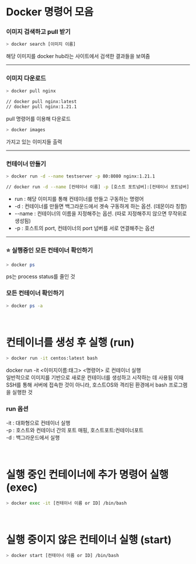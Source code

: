 # Docker 명령어 모음

### 이미지 검색하고 pull 받기

```bash
> docker search [이미지 이름]
```

해당 이미지를 docker hub라는 사이트에서 검색한 결과들을 보여줌

---

### 이미지 다운로드

```bash
> docker pull nginx

// docker pull nginx:latest
// docker pull nginx:1.21.1
```

pull 명령어를 이용해 다운로드

```bash
> docker images
```

가지고 있는 이미지들 출력

---

### 컨테이너 만들기

```bash
> docker run -d --name testserver -p 80:8080 nginx:1.21.1

// docker run -d --name [컨테이너 이름] -p [호스트 포트넘버]:[컨테이너 포트넘버] [이미지 이름]
```

- run : 해당 이미지를 통해 컨테이너를 만들고 구동하는 명령어
- -d : 컨테이너를 만들면 백그라운드에서 곗속 구동하게 하는 옵션. (데몬이라 칭함)
- --name : 컨테이너의 이름을 지정해주는 옵션. (따로 지정해주지 않으면 무작위로 생성됨)
- -p : 호스트의 port, 컨테이너의 port 넘버를 서로 연결해주는 옵션

---

### ⭐️ 실행중인 모든 컨테이너 확인하기

```bash
> docker ps
```

ps는 process status를 줄인 것

### 모든 컨테이너 확인하기

```bash
> docker ps -a
```

</br>

# 컨테이너를 생성 후 실행 (run)

```bash
> docker run -it centos:latest bash
```
docker run -it <이미지이름:태그> <명령어> 로 컨테이너 실행</br>
일반적으로 이미지를 기반으로 새로운 컨테이너를 생성하고 시작하는 데 사용됨
이때 SSH를 통해 서버에 접속한 것이 아니라, 호스트OS와 격리된 환경에서 bash 프로그램을 실행한 것</br>

### run 옵션

-it : 대화형으로 컨테이너 실행</br>
-p : 호스트와 컨테이너 간의 포트 매핑, 호스트포트:컨테이너포트</br>
-d : 백그라운드에서 실행

</br>

# 실행 중인 컨테이너에 추가 명령어 실행 (exec)

```bash
> docker exec -it [컨테이너 이름 or ID] /bin/bash
```

</br>

# 실행 중이지 않은 컨테이너 실행 (start)
```bash
> docker start [컨테이너 이름 or ID] /bin/bash
```
